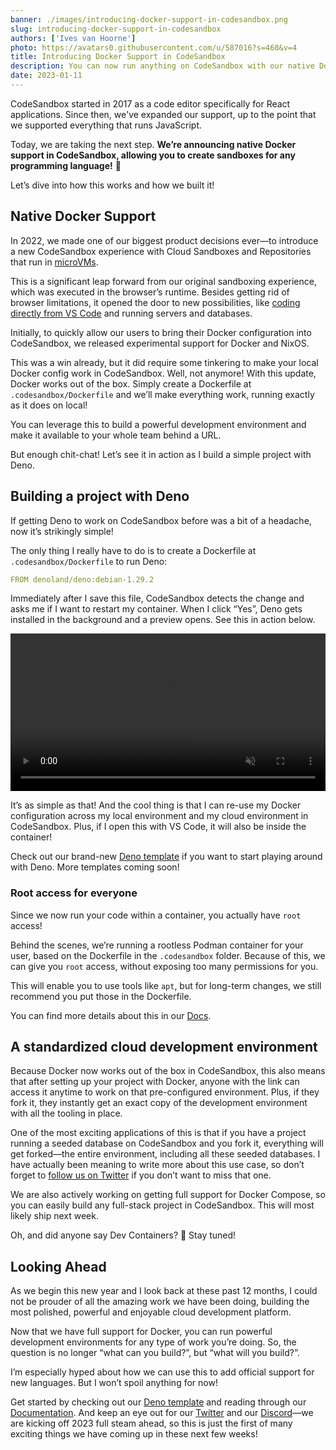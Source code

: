 ```yaml
---
banner: ./images/introducing-docker-support-in-codesandbox.png
slug: introducing-docker-support-in-codesandbox
authors: ['Ives van Hoorne']
photo: https://avatars0.githubusercontent.com/u/587016?s=460&v=4
title: Introducing Docker Support in CodeSandbox
description: You can now run anything on CodeSandbox with our native Docker support.
date: 2023-01-11
---
```


CodeSandbox started in 2017 as a code editor specifically for React applications. Since then, we've expanded our support, up to the point that we supported everything that runs JavaScript.

Today, we are taking the next step. **We’re announcing native Docker support in CodeSandbox, allowing you to create sandboxes for any programming language!** 🎉

Let’s dive into how this works and how we built it!

## Native Docker Support

In 2022, we made one of our biggest product decisions ever—to introduce a new CodeSandbox experience with Cloud Sandboxes and Repositories that run in [microVMs](https://codesandbox.io/post/how-we-clone-a-running-vm-in-2-seconds).

This is a significant leap forward from our original sandboxing experience, which was executed in the browser’s runtime. Besides getting rid of browser limitations, it opened the door to new possibilities, like [coding directly from VS Code](https://www.youtube.com/watch?v=ZJ1sNiTZw5M) and running servers and databases.

Initially, to quickly allow our users to bring their Docker configuration into CodeSandbox, we released experimental support for Docker and NixOS.

This was a win already, but it did require some tinkering to make your local Docker config work in CodeSandbox. Well, not anymore! With this update, Docker works out of the box. Simply create a Dockerfile at `.codesandbox/Dockerfile` and we’ll make everything work, running exactly as it does on local!

You can leverage this to build a powerful development environment and make it available to your whole team behind a URL.

But enough chit-chat! Let’s see it in action as I build a simple project with Deno.

## Building a project with Deno

If getting Deno to work on CodeSandbox before was a bit of a headache, now it’s strikingly simple!

The only thing I really have to do is to create a Dockerfile at `.codesandbox/Dockerfile` to run Deno:

```yaml
FROM denoland/deno:debian-1.29.2
```

Immediately after I save this file, CodeSandbox detects the change and asks me if I want to restart my container. When I click “Yes”, Deno gets installed in the background and a preview opens. See this in action below.

<video autoplay loop muted playsinline controls width="100%">
  <source src="./videos/docker-deno.mp4" type="video/mp4">
</video>

It’s as simple as that! And the cool thing is that I can re-use my Docker configuration across my local environment and my cloud environment in CodeSandbox. Plus, if I open this with VS Code, it will also be inside the container!

Check out our brand-new [Deno template](https://codesandbox.io/p/sandbox/xenodochial-cerf-kc6kgh) if you want to start playing around with Deno. More templates coming soon!

### Root access for everyone

Since we now run your code within a container, you actually have `root` access!

Behind the scenes, we’re running a rootless Podman container for your user, based on the Dockerfile in the `.codesandbox` folder. Because of this, we can give you `root` access, without exposing too many permissions for you.

This will enable you to use tools like `apt`, but for long-term changes, we still recommend you put those in the Dockerfile.

You can find more details about this in our [Docs](https://codesandbox.io/docs/learn/environment/docker).

## A standardized cloud development environment

Because Docker now works out of the box in CodeSandbox, this also means that after setting up your project with Docker, anyone with the link can access it anytime to work on that pre-configured environment. Plus, if they fork it, they instantly get an exact copy of the development environment with all the tooling in place.

One of the most exciting applications of this is that if you have a project running a seeded database on CodeSandbox and you fork it, everything will get forked—the entire environment, including all these seeded databases. I have actually been meaning to write more about this use case, so don’t forget to [follow us on Twitter](https://twitter.com/codesandbox) if you don’t want to miss that one.

We are also actively working on getting full support for Docker Compose, so you can easily build any full-stack project in CodeSandbox. This will most likely ship next week.

Oh, and did anyone say Dev Containers? 🤔 Stay tuned!

## Looking Ahead

As we begin this new year and I look back at these past 12 months, I could not be prouder of all the amazing work we have been doing, building the most polished, powerful and enjoyable cloud development platform.

Now that we have full support for Docker, you can run powerful development environments for any type of work you’re doing. So, the question is no longer “what can you build?”, but “what will you build?”.

I’m especially hyped about how we can use this to add official support for new languages. But I won’t spoil anything for now!

Get started by checking out our [Deno template](https://codesandbox.io/p/sandbox/xenodochial-cerf-kc6kgh) and reading through our [Documentation](https://codesandbox.io/docs/learn/environment/docker?utm_source=newsletter&utm_medium=email&utm_campaign=native-docker-support). And keep an eye out for our [Twitter](https://twitter.com/codesandbox) and our [Discord](https://discord.gg/C6vfhW3H6e)—we are kicking off 2023 full steam ahead, so this is just the first of many exciting things we have coming up in these next few weeks!